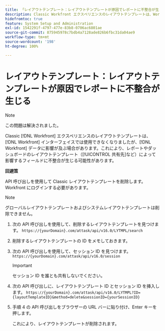 ```yaml
---
title: 「レイアウトテンプレート：レイアウトテンプレートが原因でレポートに不整合が生じる」
description: Classic Workfront エクスペリエンスのレイアウトテンプレートは、Workfront インターフェイスでは使用できなくなりましたが、Workfront データに影響が及ぶ場合があります。これにより、レポートやダッシュボードのレイアウトテンプレート（共有先など）によって影響するフィールドに不整合が生じる可能性があります。
hidefromtoc: true
feature: System Setup and Administration
exl-id: 1542291f-4797-477e-83b8-0706ac6801ae
source-git-commit: 875945978c7bdb4a7128ade826b6fbc31da04ae9
workflow-type: tm+mt
source-wordcount: '198'
ht-degree: 100%

---
```


# レイアウトテンプレート：レイアウトテンプレートが原因でレポートに不整合が生じる

<!--Can delete after 9/24/2024-->

>[!NOTE]
>
>この問題は解決されました。

Classic [!DNL Workfront] エクスペリエンスのレイアウトテンプレートは、[!DNL Workfront] インターフェイスでは使用できなくなりましたが、[!DNL Workfront] データに影響が及ぶ場合があります。これにより、レポートやダッシュボードのレイアウトテンプレート（[!UICONTROL 共有先]など）によって影響するフィールドに不整合が生じる可能性があります。

**回避策**

API 呼び出しを使用して Classic レイアウトテンプレートを削除します。Workfront にログインする必要があります。

>[!NOTE]
>
>グローバルレイアウトテンプレートおよびシステムレイアウトテンプレートは削除できません。

1. 次の API 呼び出しを使用して、削除するレイアウトテンプレートを見つけます。
   `https://{yourDomain}.com/attask/api/v16.0/LYTMPL/search`
1. 削除するレイアウトテンプレートの ID をメモしておきます。
1. 次の API 呼び出しを使用して、セッション ID を見つけます。
   `https://{yourDomain}.com/attask/api/v16.0/session`

   >[!IMPORTANT]
   >
   >セッション ID を誰とも共有しないでください。

1. 次の API 呼び出しに、レイアウトテンプレート ID とセッション ID を挿入します。
   `https://{yourDomain}.com/attask/api/v16.0/LYTMPL?ID={layoutTemplateID}&method=delete&sessionID={yourSessionID}`
1. 手順 4 の API 呼び出しをブラウザーの URL バーに貼り付け、Enter キーを押します。

   これにより、レイアウトテンプレートが削除されます。
